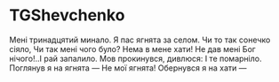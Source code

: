# TGShevchenko

Мені тринадцятий минало.
Я пас ягнята за селом.
Чи то так сонечко сіяло,
Чи так мені чого було?
Нема в мене хати!
Не дав мені Бог нічого!..І рай запалило.
Мов прокинувся, дивлюся:
І те помарніло.
Поглянув я на ягнята —
Не мої ягнята!
Обернувся я на хати —

